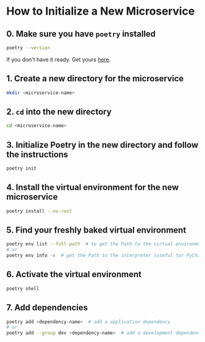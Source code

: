 # How to Initialize a New Microservice

## 0. Make sure you have `poetry` installed

```bash
poetry --version
```

If you don't have it ready. Get yours [here](https://python-poetry.org/docs/#installation).

## 1. Create a new directory for the microservice

```bash
mkdir <microservice-name>
```

## 2. `cd` into the new directory

```bash
cd <microservice-name>
```

## 3. Initialize Poetry in the new directory and follow the instructions

```bash
poetry init
```

## 4. Install the virtual environment for the new microservice

```bash
poetry install --no-root
```

## 5. Find your freshly baked virtual environment

```bash
poetry env list --full-path  # to get the Path to the virtual environment (useful for VSCode)
# or
poetry env info -e  # get the Path to the interpreter (useful for PyCharm)
```

## 6. Activate the virtual environment

```bash
poetry shell
```

## 7. Add dependencies

```bash
poetry add <dependency-name>  # add a application dependency
# or 
poetry add --group dev <dependency-name>  # add a development dependency
```